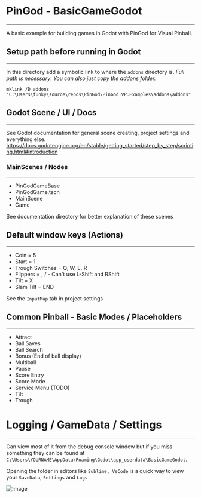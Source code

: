 # PinGod - BasicGameGodot
---

A basic example for building games in Godot with PinGod for Visual Pinball.

## Setup path before running in Godot
---

In this directory add a symbolic link to where the `addons` directory is. *Full path is necessary*. *You can also just copy the addons folder.*

```
mklink /D addons "C:\Users\funky\source\repos\PinGod\PinGod.VP.Examples\addons\addons"
```

## Godot Scene / UI / Docs
---

See Godot documentation for general scene creating, project settings and everything else. https://docs.godotengine.org/en/stable/getting_started/step_by_step/scripting.html#introduction

### MainScenes / Nodes
---

- PinGodGameBase
- PinGodGame.tscn
- MainScene
- Game

See documentation directory for better explanation of these scenes

## Default window keys (Actions)
---

- Coin = 5
- Start = 1
- Trough Switches = Q, W, E, R
- Flippers = \, / - Can't use L-Shift and RShift
- Tilt = X
- Slam Tilt = END

See the `InputMap` tab in project settings

## Common Pinball - Basic Modes / Placeholders
---

- Attract
- Ball Saves
- Ball Search
- Bonus (End of ball display)
- Multiball
- Pause
- Score Entry
- Score Mode
- Service Menu (TODO)
- Tilt
- Trough

# Logging / GameData / Settings
---

Can view most of it from the debug console window but if you miss something they can be found at `C:\Users\YOURNAME\AppData\Roaming\Godot\app_userdata\BasicGameGodot`.

Opening the folder in editors like `Sublime, VsCode` is a quick way to view your `SaveData`, `Settings` and `Logs`

![image](../../../doc/images/sublime-userdata-folder.jpg)